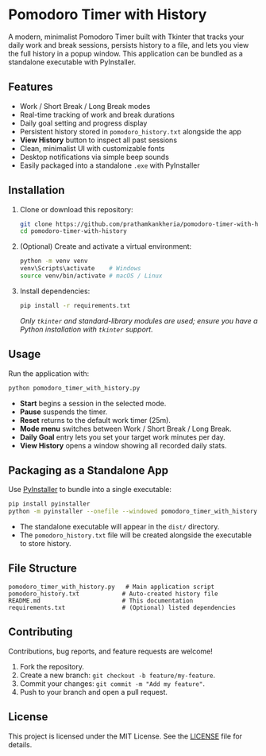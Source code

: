 # Pomodoro Timer with History

A modern, minimalist Pomodoro Timer built with Tkinter that tracks your daily work and break sessions, persists history to a file, and lets you view the full history in a popup window. This application can be bundled as a standalone executable with PyInstaller.

## Features

- Work / Short Break / Long Break modes  
- Real-time tracking of work and break durations  
- Daily goal setting and progress display  
- Persistent history stored in `pomodoro_history.txt` alongside the app  
- **View History** button to inspect all past sessions  
- Clean, minimalist UI with customizable fonts  
- Desktop notifications via simple beep sounds  
- Easily packaged into a standalone `.exe` with PyInstaller  

## Installation

1. Clone or download this repository:  
   ```bash
   git clone https://github.com/prathamkankheria/pomodoro-timer-with-history.git
   cd pomodoro-timer-with-history
   ```

2. (Optional) Create and activate a virtual environment:  
   ```bash
   python -m venv venv
   venv\Scripts\activate    # Windows
   source venv/bin/activate # macOS / Linux
   ```

3. Install dependencies:  
   ```bash
   pip install -r requirements.txt
   ```  
   _Only `tkinter` and standard-library modules are used; ensure you have a Python installation with `tkinter` support._

## Usage

Run the application with:

```bash
python pomodoro_timer_with_history.py
```

- **Start** begins a session in the selected mode.  
- **Pause** suspends the timer.  
- **Reset** returns to the default work timer (25m).  
- **Mode menu** switches between Work / Short Break / Long Break.  
- **Daily Goal** entry lets you set your target work minutes per day.  
- **View History** opens a window showing all recorded daily stats.  

## Packaging as a Standalone App

Use [PyInstaller](https://www.pyinstaller.org/) to bundle into a single executable:

```bash
pip install pyinstaller
python -m pyinstaller --onefile --windowed pomodoro_timer_with_history.py
```

- The standalone executable will appear in the `dist/` directory.  
- The `pomodoro_history.txt` file will be created alongside the executable to store history.

## File Structure

```
pomodoro_timer_with_history.py   # Main application script  
pomodoro_history.txt            # Auto-created history file  
README.md                       # This documentation  
requirements.txt                # (Optional) listed dependencies  
```

## Contributing

Contributions, bug reports, and feature requests are welcome!  
1. Fork the repository.  
2. Create a new branch: `git checkout -b feature/my-feature`.  
3. Commit your changes: `git commit -m "Add my feature"`.  
4. Push to your branch and open a pull request.

## License

This project is licensed under the MIT License. See the [LICENSE](LICENSE) file for details.
